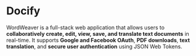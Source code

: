 # Docify
WordWeaver is a full-stack web application that allows users to **collaboratively create, edit, view, save, and translate text documents** in real-time. It supports **Google and Facebook OAuth**, **PDF downloads**, **text translation**, and **secure user authentication** using JSON Web Tokens.
